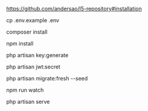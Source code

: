 https://github.com/andersao/l5-repository#installation

cp .env.example .env

composer install

npm install

php artisan key:generate

php artisan jwt:secret

php artisan migrate:fresh --seed

npm run watch

php artisan serve
